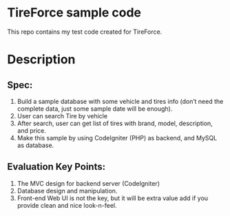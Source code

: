 # TireForce sample code
 This repo contains my test code created for TireForce.

# Description

## Spec: 
1. Build a sample database with some vehicle and tires info (don’t need the complete data, just some sample date will be enough). 
2. User can search Tire by vehicle 
3. After search, user can get list of tires with brand, model, description, and price. 
4. Make this sample by using CodeIgniter (PHP) as backend, and MySQL as database. 

## Evaluation Key Points: 
1. The MVC design for backend server (CodeIgniter) 
2. Database design and manipulation. 
3. Front-end Web UI is not the key, but it will be extra value add if you provide clean and nice look-n-feel. 